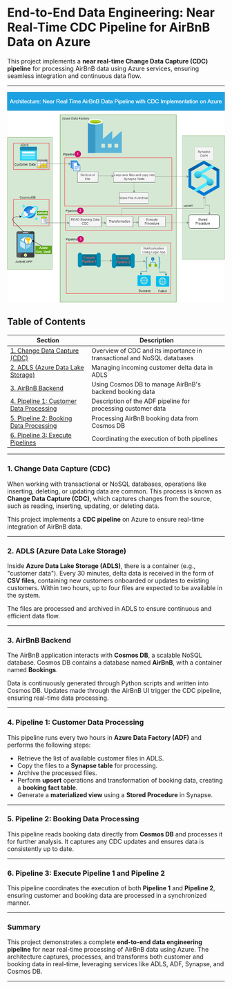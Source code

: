 
# **End-to-End Data Engineering: Near Real-Time CDC Pipeline for AirBnB Data on Azure**

This project implements a **near real-time Change Data Capture (CDC) pipeline** for processing AirBnB data using Azure services, ensuring seamless integration and continuous data flow.

---

![airbnbpic!](AirBnBApp3.png)




## **Table of Contents**
| Section | Description |
|---------|-------------|
| [1. Change Data Capture (CDC)](#1-change-data-capture-cdc) | Overview of CDC and its importance in transactional and NoSQL databases |
| [2. ADLS (Azure Data Lake Storage)](#2-adls-azure-data-lake-storage) | Managing incoming customer delta data in ADLS |
| [3. AirBnB Backend](#3-airbnb-backend) | Using Cosmos DB to manage AirBnB's backend booking data |
| [4. Pipeline 1: Customer Data Processing](#4-pipeline-1-customer-data-processing) | Description of the ADF pipeline for processing customer data |
| [5. Pipeline 2: Booking Data Processing](#5-pipeline-2-booking-data-processing) | Processing AirBnB booking data from Cosmos DB |
| [6. Pipeline 3: Execute Pipelines](#6-pipeline-3-execute-pipeline-1-and-pipeline-2) | Coordinating the execution of both pipelines |

---

### 1. **Change Data Capture (CDC)**

When working with transactional or NoSQL databases, operations like inserting, deleting, or updating data are common. This process is known as **Change Data Capture (CDC)**, which captures changes from the source, such as reading, inserting, updating, or deleting data. 

This project implements a **CDC pipeline** on Azure to ensure real-time integration of AirBnB data.

---

### 2. **ADLS (Azure Data Lake Storage)**

Inside **Azure Data Lake Storage (ADLS)**, there is a container (e.g., "customer data"). Every 30 minutes, delta data is received in the form of **CSV files**, containing new customers onboarded or updates to existing customers. Within two hours, up to four files are expected to be available in the system.

The files are processed and archived in ADLS to ensure continuous and efficient data flow.

---

### 3. **AirBnB Backend**

The AirBnB application interacts with **Cosmos DB**, a scalable NoSQL database. Cosmos DB contains a database named **AirBnB**, with a container named **Bookings**. 

Data is continuously generated through Python scripts and written into Cosmos DB. Updates made through the AirBnB UI trigger the CDC pipeline, ensuring real-time data processing.

---

### 4. **Pipeline 1: Customer Data Processing**

This pipeline runs every two hours in **Azure Data Factory (ADF)** and performs the following steps:
- Retrieve the list of available customer files in ADLS.
- Copy the files to a **Synapse table** for processing.
- Archive the processed files.
- Perform **upsert** operations and transformation of booking data, creating a **booking fact table**.
- Generate a **materialized view** using a **Stored Procedure** in Synapse.

---

### 5. **Pipeline 2: Booking Data Processing**

This pipeline reads booking data directly from **Cosmos DB** and processes it for further analysis. It captures any CDC updates and ensures data is consistently up to date.

---

### 6. **Pipeline 3: Execute Pipeline 1 and Pipeline 2**

This pipeline coordinates the execution of both **Pipeline 1** and **Pipeline 2**, ensuring customer and booking data are processed in a synchronized manner.

---

### Summary

This project demonstrates a complete **end-to-end data engineering pipeline** for near real-time processing of AirBnB data using Azure. The architecture captures, processes, and transforms both customer and booking data in real-time, leveraging services like ADLS, ADF, Synapse, and Cosmos DB.

---
